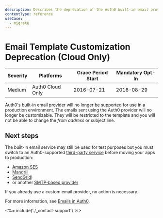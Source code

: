 ```yaml
---
description: Describes the deprecation of the Auth0 built-in email provider template customization for cloud customers. 
contentType: reference
useCase:
  - migrate
---
```

# Email Template Customization Deprecation (Cloud Only)

| Severity | Platforms | Grace Period Start | Mandatory Opt-In|
| --- | --- | --- | --- |
| Medium | Auth0 Cloud Only | 2016-07-21 | 2016-08-29 |

Auth0's built-in email provider will no longer be supported for use in a production environment. The emails sent using the Auth0 provider will no longer be customizable. They will be restricted to the template and you will not be able to change the *from address* or subject line.

## Next steps

The built-in email service may still be used for test purposes but you must switch to an Auth0-supported [third-party service](/email/providers) before moving your apps to production:

- [Amazon SES](https://aws.amazon.com/ses/)
- [Mandrill](https://www.mandrill.com/signup/)
- [SendGrid](https://sendgrid.com/pricing)) 
- or another [SMTP-based provider](/email/custom)

If you already use a custom email provider, no action is necessary.

For more information, see [Emails in Auth0](/email).

<%= include('./_contact-support') %>